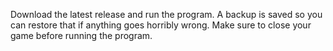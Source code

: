 Download the latest release and run the program. A backup is saved so you can restore that if anything goes horribly wrong. Make sure to close your game before running the program.
